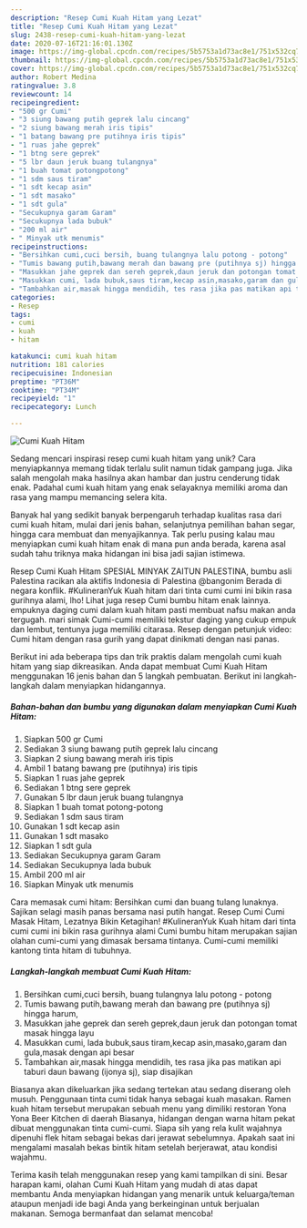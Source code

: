 ```yaml
---
description: "Resep Cumi Kuah Hitam yang Lezat"
title: "Resep Cumi Kuah Hitam yang Lezat"
slug: 2438-resep-cumi-kuah-hitam-yang-lezat
date: 2020-07-16T21:16:01.130Z
image: https://img-global.cpcdn.com/recipes/5b5753a1d73ac8e1/751x532cq70/cumi-kuah-hitam-foto-resep-utama.jpg
thumbnail: https://img-global.cpcdn.com/recipes/5b5753a1d73ac8e1/751x532cq70/cumi-kuah-hitam-foto-resep-utama.jpg
cover: https://img-global.cpcdn.com/recipes/5b5753a1d73ac8e1/751x532cq70/cumi-kuah-hitam-foto-resep-utama.jpg
author: Robert Medina
ratingvalue: 3.8
reviewcount: 14
recipeingredient:
- "500 gr Cumi"
- "3 siung bawang putih geprek lalu cincang"
- "2 siung bawang merah iris tipis"
- "1 batang bawang pre putihnya iris tipis"
- "1 ruas jahe geprek"
- "1 btng sere geprek"
- "5 lbr daun jeruk buang tulangnya"
- "1 buah tomat potongpotong"
- "1 sdm saus tiram"
- "1 sdt kecap asin"
- "1 sdt masako"
- "1 sdt gula"
- "Secukupnya garam Garam"
- "Secukupnya lada bubuk"
- "200 ml air"
- " Minyak utk menumis"
recipeinstructions:
- "Bersihkan cumi,cuci bersih, buang tulangnya lalu potong - potong"
- "Tumis bawang putih,bawang merah dan bawang pre (putihnya sj) hingga harum,"
- "Masukkan jahe geprek dan sereh geprek,daun jeruk dan potongan tomat masak hingga layu"
- "Masukkan cumi, lada bubuk,saus tiram,kecap asin,masako,garam dan gula,masak dengan api besar"
- "Tambahkan air,masak hingga mendidih, tes rasa jika pas matikan api taburi daun bawang (ijonya sj), siap disajikan"
categories:
- Resep
tags:
- cumi
- kuah
- hitam

katakunci: cumi kuah hitam 
nutrition: 181 calories
recipecuisine: Indonesian
preptime: "PT36M"
cooktime: "PT34M"
recipeyield: "1"
recipecategory: Lunch

---
```



![Cumi Kuah Hitam](https://img-global.cpcdn.com/recipes/5b5753a1d73ac8e1/751x532cq70/cumi-kuah-hitam-foto-resep-utama.jpg)

Sedang mencari inspirasi resep cumi kuah hitam yang unik? Cara menyiapkannya memang tidak terlalu sulit namun tidak gampang juga. Jika salah mengolah maka hasilnya akan hambar dan justru cenderung tidak enak. Padahal cumi kuah hitam yang enak selayaknya memiliki aroma dan rasa yang mampu memancing selera kita.

Banyak hal yang sedikit banyak berpengaruh terhadap kualitas rasa dari cumi kuah hitam, mulai dari jenis bahan, selanjutnya pemilihan bahan segar, hingga cara membuat dan menyajikannya. Tak perlu pusing kalau mau menyiapkan cumi kuah hitam enak di mana pun anda berada, karena asal sudah tahu triknya maka hidangan ini bisa jadi sajian istimewa.

Resep Cumi Kuah Hitam SPESIAL MINYAK ZAITUN PALESTINA, bumbu asli Palestina racikan ala aktifis Indonesia di Palestina @bangonim Berada di negara konflik. #KulineranYuk Kuah hitam dari tinta cumi cumi ini bikin rasa gurihnya alami, lho! Lihat juga resep Cumi bumbu hitam enak lainnya. empuknya daging cumi dalam kuah hitam pasti membuat nafsu makan anda tergugah. mari simak Cumi-cumi memiliki tekstur daging yang cukup empuk dan lembut, tentunya juga memiliki citarasa. Resep dengan petunjuk video: Cumi hitam dengan rasa gurih yang dapat dinikmati dengan nasi panas.


Berikut ini ada beberapa tips dan trik praktis dalam mengolah cumi kuah hitam yang siap dikreasikan. Anda dapat membuat Cumi Kuah Hitam menggunakan 16 jenis bahan dan 5 langkah pembuatan. Berikut ini langkah-langkah dalam menyiapkan hidangannya.

<!--inarticleads1-->

##### Bahan-bahan dan bumbu yang digunakan dalam menyiapkan Cumi Kuah Hitam:

1. Siapkan 500 gr Cumi
1. Sediakan 3 siung bawang putih geprek lalu cincang
1. Siapkan 2 siung bawang merah iris tipis
1. Ambil 1 batang bawang pre (putihnya) iris tipis
1. Siapkan 1 ruas jahe geprek
1. Sediakan 1 btng sere geprek
1. Gunakan 5 lbr daun jeruk buang tulangnya
1. Siapkan 1 buah tomat potong-potong
1. Sediakan 1 sdm saus tiram
1. Gunakan 1 sdt kecap asin
1. Gunakan 1 sdt masako
1. Siapkan 1 sdt gula
1. Sediakan Secukupnya garam Garam
1. Sediakan Secukupnya lada bubuk
1. Ambil 200 ml air
1. Siapkan  Minyak utk menumis


Cara memasak cumi hitam: Bersihkan cumi dan buang tulang lunaknya. Sajikan selagi masih panas bersama nasi putih hangat. Resep Cumi Cumi Masak Hitam, Lezatnya Bikin Ketagihan! #KulineranYuk Kuah hitam dari tinta cumi cumi ini bikin rasa gurihnya alami Cumi bumbu hitam merupakan sajian olahan cumi-cumi yang dimasak bersama tintanya. Cumi-cumi memiliki kantong tinta hitam di tubuhnya. 

<!--inarticleads2-->

##### Langkah-langkah membuat Cumi Kuah Hitam:

1. Bersihkan cumi,cuci bersih, buang tulangnya lalu potong - potong
1. Tumis bawang putih,bawang merah dan bawang pre (putihnya sj) hingga harum,
1. Masukkan jahe geprek dan sereh geprek,daun jeruk dan potongan tomat masak hingga layu
1. Masukkan cumi, lada bubuk,saus tiram,kecap asin,masako,garam dan gula,masak dengan api besar
1. Tambahkan air,masak hingga mendidih, tes rasa jika pas matikan api taburi daun bawang (ijonya sj), siap disajikan


Biasanya akan dikeluarkan jika sedang tertekan atau sedang diserang oleh musuh. Penggunaan tinta cumi tidak hanya sebagai kuah masakan. Ramen kuah hitam tersebut merupakan sebuah menu yang dimiliki restoran Yona Yona Beer Kitchen di daerah Biasanya, hidangan dengan warna hitam pekat dibuat menggunakan tinta cumi-cumi. Siapa sih yang rela kulit wajahnya dipenuhi flek hitam sebagai bekas dari jerawat sebelumnya. Apakah saat ini mengalami masalah bekas bintik hitam setelah berjerawat, atau kondisi wajahmu. 

Terima kasih telah menggunakan resep yang kami tampilkan di sini. Besar harapan kami, olahan Cumi Kuah Hitam yang mudah di atas dapat membantu Anda menyiapkan hidangan yang menarik untuk keluarga/teman ataupun menjadi ide bagi Anda yang berkeinginan untuk berjualan makanan. Semoga bermanfaat dan selamat mencoba!
